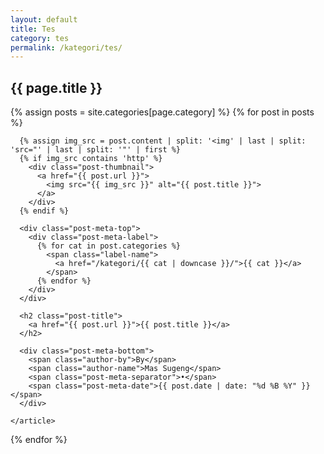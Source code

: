```yaml
---
layout: default
title: Tes
category: tes
permalink: /kategori/tes/
---
```


<h2>{{ page.title }}</h2>
<div class="posts-wrapper">
  {% assign posts = site.categories[page.category] %}
  {% for post in posts %}
    <article class="post-container">

      {% assign img_src = post.content | split: '<img' | last | split: 'src="' | last | split: '"' | first %}
      {% if img_src contains 'http' %}
        <div class="post-thumbnail">
          <a href="{{ post.url }}">
            <img src="{{ img_src }}" alt="{{ post.title }}">
          </a>
        </div>
      {% endif %}

      <div class="post-meta-top">
        <div class="post-meta-label">
          {% for cat in post.categories %}
            <span class="label-name">
              <a href="/kategori/{{ cat | downcase }}/">{{ cat }}</a>
            </span>
          {% endfor %}
        </div>
      </div>

      <h2 class="post-title">
        <a href="{{ post.url }}">{{ post.title }}</a>
      </h2>

      <div class="post-meta-bottom">
        <span class="author-by">By</span>
        <span class="author-name">Mas Sugeng</span>
        <span class="post-meta-separator">•</span>
        <span class="post-meta-date">{{ post.date | date: "%d %B %Y" }}</span>
      </div>

    </article>
  {% endfor %}
</div>

